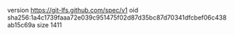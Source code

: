 version https://git-lfs.github.com/spec/v1
oid sha256:1a4c1739faaa72e039c951475f02d87d35bc87d70341dfcbef06c438ab15c69a
size 1411
